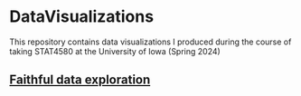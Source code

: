 # DataVisualizations
This repository contains data visualizations I produced during the course of taking STAT4580 at the University of Iowa (Spring 2024)

## [Faithful data exploration](https://rpubs.com/Mubarak/1144220)
